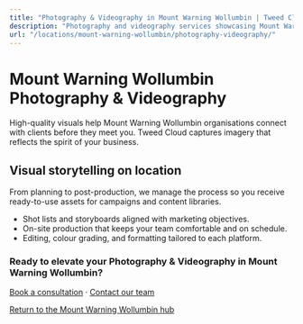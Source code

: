 ```yaml
---
title: "Photography & Videography in Mount Warning Wollumbin | Tweed Cloud"
description: "Photography and videography services showcasing Mount Warning Wollumbin teams, products, and places."
url: "/locations/mount-warning-wollumbin/photography-videography/"
---
```


# Mount Warning Wollumbin Photography & Videography

High-quality visuals help Mount Warning Wollumbin organisations connect with clients before they meet you. Tweed Cloud captures imagery that reflects the spirit of your business.

## Visual storytelling on location

From planning to post-production, we manage the process so you receive ready-to-use assets for campaigns and content libraries.

- Shot lists and storyboards aligned with marketing objectives.
- On-site production that keeps your team comfortable and on schedule.
- Editing, colour grading, and formatting tailored to each platform.

### Ready to elevate your Photography & Videography in Mount Warning Wollumbin?

[Book a consultation](/consultation/) · [Contact our team](/contact/)

[Return to the Mount Warning Wollumbin hub](/locations/mount-warning-wollumbin/)
